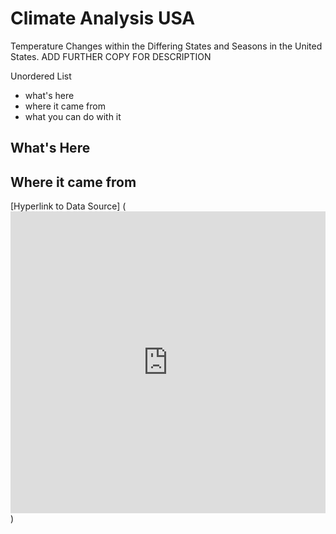 # Climate Analysis USA
Temperature Changes within the Differing States and Seasons in the United States. ADD FURTHER COPY FOR DESCRIPTION

Unordered List
- what's here
- where it came from
- what you can do with it

## What's Here

## Where it came from

[Hyperlink to Data Source] (<iframe title="Winter Temperature Changes  " aria-label="Map" id="datawrapper-chart-vOH2p" src="https://datawrapper.dwcdn.net/vOH2p/1/" scrolling="no" frameborder="0" style="width: 0; min-width: 100% !important; border: none;" height="483" data-external="1"></iframe><script type="text/javascript">!function(){"use strict";window.addEventListener("message",(function(a){if(void 0!==a.data["datawrapper-height"]){var e=document.querySelectorAll("iframe");for(var t in a.data["datawrapper-height"])for(var r=0;r<e.length;r++)if(e[r].contentWindow===a.source){var i=a.data["datawrapper-height"][t]+"px";e[r].style.height=i}}}))}();
</script>)

<div style="min-height:483px"><script type="text/javascript" defer src="https://datawrapper.dwcdn.net/vOH2p/embed.js?v=1" charset="utf-8"></script><noscript><img src="https://datawrapper.dwcdn.net/vOH2p/full.png" alt="" /></noscript></div>
